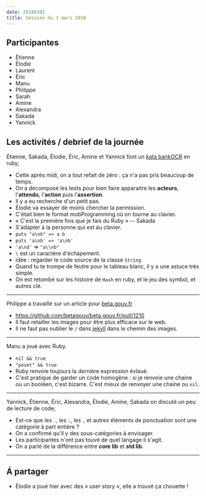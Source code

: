 ```yaml
---
date: 20180302
title: Session du 3 mars 2018
---
```


## Participantes

- Étienne
- Élodie
- Laurent
- Éric
- Manu
- Philippe
- Sarah
- Amine
- Alexandra
- Sakada
- Yannick

## Les activités / debrief de la journée

Étienne, Sakada, Élodie, Éric, Amine et Yannick font un [kata bankOCR](http://codingdojo.org/kata/BankOCR/) en ruby;

- Cette après midi, on a tout refait de zéro : ça n'a pas pris beaucoup de temps.
- On a décomposé les tests pour bien faire apparaitre les **acteurs**, l'**attendu**, l'**action** puis l'**assertion**.
- Il y a eu recherche d'un petit pas.
- Élodie va essayer de moins chercher la permission.
- C'était bien le format mobProgramming où on tourne au clavier.
- « C'est la première fois que je fais du Ruby » -- Sakada
- S'adapter à la personne qui est au clavier.
- `puts "a\nb" => a
                 b`
- `puts 'a\nb' => 'a\nb'`
- `'a\nd'` => `"a\\nb"`
- `\` est un caractère d'échapement.
- idée : regarder le code source de la classe `String`
- Quand tu te trompe de feutre pour le tableau blanc, il y a une astuce très simple.
- On est retombé sur les histoire de `Hash` en ruby, et le jeu des symbol, et autres clé.


---

Philippe a travaillé sur un article pour [beta.gouv.fr](https://beta.gouv.fr/)

- https://github.com/betagouv/beta.gouv.fr/pull/1210
- Il faut retailler les images pour être plus efficace sur le web.
- Il ne faut pas oublier le `/` dans [jekyll](https://jekyllrb.com/) dans le chemin des images.


---

Manu a joué avec Ruby.

- `nil && true`
- `"pouet" && true`
- Ruby renvoie toujours la dernière expression évlaué.
- C'est pratique de garder un code homogène : si je renvoie une chaine ou un booléen, c'est bizarre. C'est mieux de renvoyer une chaine ou `nil`.


---

Yannick, Étienne, Éric, Alexandra, Élodie, Amine, Sakada on discuté un peu de lecture de code;

- Est-ce que les `.`, les `:`, les `,` et autres éléments de ponctuation sont une catégorie à part entière ?
- On a confirmé qu'il y des sous-catégories à envisager.
- Les participantes n'ont pas touvé de quel langage il s'agit.
- On a parlé de la différence entre **core lib** et **std lib**.

---

## Á partager

- Élodie a joué hier avec des « user story », elle a trouvé ça chouette !


